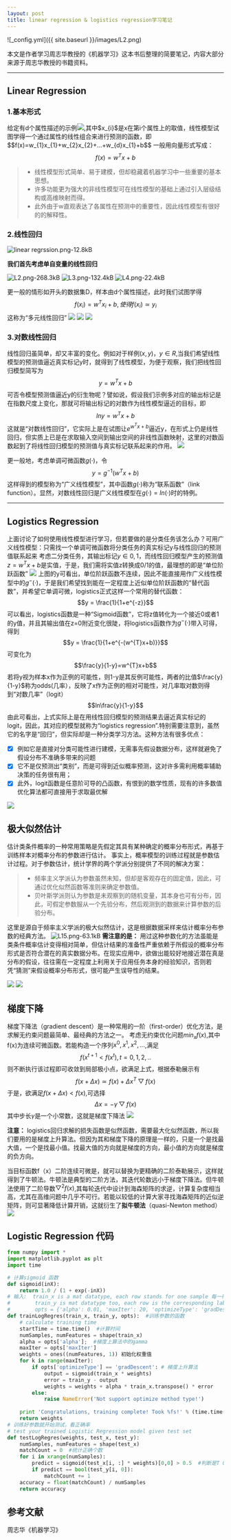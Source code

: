 ```yaml
---
layout: post
title: linear regression & logistics regression学习笔记
---
```


![_config.yml]({{ site.baseurl }}/images/L2.png)



本文是作者学习周志华教授的《机器学习》这本书后整理的简要笔记，内容大部分来源于周志华教授的书籍资料。

------
## Linear Regression
### 1.基本形式

给定有d个属性描述的示例![](http://latex.codecogs.com/gif.latex?\\x=(x_{1};x_{2};...;x_{d})),其中$x_{i}$是x在第i个属性上的取值，线性模型试图学得一个通过属性的线性组合来进行预测的函数，即
$$f(x)=w_{1}x_{1}+w_{2}x_{2}+...+w_{d}x_{1}+b$$
一般用向量形式写成：
$$f(x)=w^{T}x+b$$

> * 线性模型形式简单、易于建模，但却稳藏着机器学习中一些重要的基本思想。
> * 许多功能更为强大的非线性模型可在线性模型的基础上通过引入层级结构或高维映射而得。
> * 此外由于w直观表达了各属性在预测中的重要性，因此线性模型有很好的的解释性。

### 2.线性回归

![linear regrssion.png-12.8kB][1]

**我们首先考虑单自变量的线性回归**

![L2.png-268.3kB][2]
![L3.png-132.4kB][3]
![L4.png-22.4kB][4]


更一般的情形如开头的数据集D，样本由d个属性描述，此时我们试图学得
$$f(x_{i})=w^{T}x_{i}+b,使得f(x_{i})\simeq y_{i}$$
这称为“多元线性回归”
![](https://s21.postimg.org/fyph7d1g7/image.png)
![](https://s28.postimg.org/9vpqj162l/image.png)
![](http://chuantu.biz/t5/60/1491630752x2890149782.png)

### 3.对数线性回归

线性回归虽简单，却又丰富的变化。例如对于样例$(x,y)，y\in R$,当我们希望线性模型的预测值逼近真实标记y时，就得到了线性模型，为便于观察，我们把线性回归模型简写为
$$y = w^{T}x+b$$
可否令模型预测值逼近y的衍生物呢？譬如说，假设我们示例多对应的输出标记是在指数尺度上变化，那就可将输出标记的对数作为线性模型逼近的目标，即
$$lny=w^{T}x+b$$
这就是“对数线性回归”，它实际上是在试图让$e^{w^{T}x+b}$逼近y，在形式上仍是线性回归，但实质上已是在求取输入空间到输出空间的非线性函数映射，这里的对数函数起到了将线性回归模型的预测值与真实标记联系起来的作用。
![](http://chuantu.biz/t5/60/1491631003x2890149782.png)

更一般地，考虑单调可微函数$g(·)$，令
$$y=g^{-1}(w^{T}x+b)$$
这样得到的模型称为“广义线性模型”，其中函数$g(·)$称为“联系函数”（link function）。显然，对数线性回归是广义线性模型在$g(·)=ln(·)$时的特例。

------

## Logistics Regression

上面讨论了如何使用线性模型进行学习，但若要做的是分类任务该怎么办？可用广义线性模型：只需找一个单调可微函数将分类任务的真实标记y与线性回归的预测值联系起来
考虑二分类任务，其输出标记$y \in {0,1}$，而线性回归模型产生的预测值$z=w^{T}x+b$是实值，于是，我们需将实值z转换成0/1的值，最理想的即是“单位阶跃函数”
![](http://chuantu.biz/t5/60/1491631463x2890149782.png)
上图的y可看出，单位阶跃函数不连续，因此不能直接用作广义线性模型中的$g^{-}(·)$，于是我们希望找到能在一定程度上近似单位阶跃函数的“替代函数”，并希望它单调可微，logistics正式这样一个常用的替代函数：
$$y = \frac{1}{1+e^{-z}}$$
可以看出，logistics函数是一种“Sigmoid函数”，它将z值转化为一个接近0或者1的y值，并且其输出值在z=0附近变化很陡，将logistics函数作为$g^{-}(·)$带入可得，得到
$$y = \frac{1}{1+e^{-(w^{T}x+b)}}$$
可变化为
$$\frac{y}{1-y}=w^{T}x+b$$
若将y视为样本x作为正例的可能性，则1-y是其反例可能性，两者的比值$\frac{y}{1-y}$称为odds(几率），反映了x作为正例的相对可能性，对几率取对数则得到“对数几率”（logit）
$$ln\frac{y}{1-y}$$
由此可看出，上式实际上是在用线性回归模型的预测结果去逼近真实标记的logit，因此，其对应的模型就称为“logistics regression”.特别需要注意到，虽然它的名字是“回归”，但实际却是一种分类学习方法。这种方法有很多优点：

- [x] 例如它是直接对分类可能性进行建模，无需事先假设数据分布，这样就避免了假设分布不准确多带来的问题
- [x] 它不是仅预测出“类别”，而是可得到近似概率预测，这对许多需利用概率辅助决策的任务很有用；
- [x] 此外，logit函数是任意阶可导的凸函数，有恨到的数学性质，现有的许多数值优化算法都可直接用于求取最优解

![](https://s8.postimg.org/5gxcqlrzp/L10.png)
## 极大似然估计
估计类条件概率的一种常用策略是先假定其具有某种确定的概率分布形式，再基于训练样本对概率分布的参数进行估计。
事实上，概率模型的训练过程就是参数估计过程。对于参数估计，统计学界的两个学派分别提供了不同的解决方案：

> * 频率主义学派认为参数虽然未知，但却是客观存在的固定值，因此，可通过优化似然函数等准则来确定参数值。
> * 贝叶斯学派则认为参数是未观察到的随机变量，其本身也可有分布，因此，可假定参数服从一个先验分布，然后观测到的数据来计算参数的后验分布。

这里是源自于频率主义学派的极大似然估计，这是根据数据采样来估计概率分布参数的经典方法。
![L15.png-63.1kB][5]
**需注意的是：** 用过这种参数化的方法虽能是类条件概率估计变得相对简单，但估计结果的准备性严重依赖于所假设的概率分布形式是否符合潜在的真实数据分布。在现实应用中，欲做出能较好地接近潜在真是分布的假设，往往需在一定程度上利用关于应用任务本身的经验知识，否则若凭“猜测”来假设概率分布形式，很可能产生误导性的结果。

![](http://chuantu.biz/t5/60/1491632592x2890149782.png)
![](http://chuantu.biz/t5/60/1491632607x2890149782.png)

## 梯度下降
梯度下降法（gradient descent）是一种常用的一阶（first-order）优化方法，是求解无约束问题最简单、最经典的方法之一。
考虑无约束优化问题$min_{x}f(x)$,其中f(x)为连续可微函数。若能构造一个序列$x^{0},x^{1},x^{2},...$,满足
$$f(x^{t+1}<f(x^{t}),t=0,1,2,..$$
则不断执行该过程即可收敛到局部极小点，欲满足上式，根据泰勒展示有
$$f(x+\Delta x)\simeq f(x)+\Delta x^{T}\bigtriangledown f(x)$$
于是，欲满足$f(x+\Delta x)<f(x)$,可选择
$$\Delta x = -\gamma \bigtriangledown f(x)$$
其中步长$\gamma$是一个小常数，这就是梯度下降法
![](http://chuantu.biz/t5/60/1491633221x2890149782.png)

**注意：** logistics回归求解的损失函数是似然函数，需要最大化似然函数，所以我们要用的是梯度上升算法。但因为其和梯度下降的原理是一样的，只是一个是找最大值，一个是找最小值。找最大值的方向就是梯度的方向，最小值的方向就是梯度的负方向。

当目标函数f（x）二阶连续可微是，就可以替换为更精确的二阶泰勒展示，这样就得到了牛顿法。牛顿法是典型的二阶方法，其迭代轮数远小于梯度下降法。但牛顿法使用了二阶导数$\bigtriangledown ^{2}f(x)$,其每轮迭代中设计到海森矩阵的求逆，计算复杂度相当高，尤其在高维问题中几乎不可行。若能以较低的计算大家寻找海森矩阵的近似逆矩阵，则可显著降低计算开销，这就衍生了**拟牛顿法**（quasi-Newton method）
![](http://chuantu.biz/t5/60/1491633683x2890149782.png)

## Logistic Regression 代码

```python
from numpy import *  
import matplotlib.pyplot as plt  
import time  

# 计算sigmoid 函数  
def sigmoid(inX):  
    return 1.0 / (1 + exp(-inX)) 
# 输入:  train_x is a mat datatype, each row stands for one sample 每一行代表一个样本  
#        train_y is mat datatype too, each row is the corresponding label 每一行是相应的标签
#        opts = {'alpha': 0.01, 'maxIter': 20, 'optimizeType': 'gradDescent'} 输入初始参数  
def trainLogRegres(train_x, train_y, opts):  #训练参数的函数
    # calculate training time  
    startTime = time.time()  #计算时间
    numSamples, numFeatures = shape(train_x)  
    alpha = opts['alpha'];  #梯度上算法中的gamma
    maxIter = opts['maxIter'] 
    weights = ones((numFeatures, 1)) 初始化权重值
    for k in range(maxIter):  
        if opts['optimizeType'] == 'gradDescent': # 梯度上升算法
            output = sigmoid(train_x * weights)  
            error = train_y - output  
            weights = weights + alpha * train_x.transpose() * error  
        else:  
            raise NameError('Not support optimize method type!')  
            
    print 'Congratulations, training complete! Took %fs!' % (time.time() - startTime)  
    return weights  
# 训练好参数就开始测试，看正确率
# test your trained Logistic Regression model given test set  
def testLogRegres(weights, test_x, test_y):  
    numSamples, numFeatures = shape(test_x)  
    matchCount = 0  #统计正确个数
    for i in xrange(numSamples):  
        predict = sigmoid(test_x[i, :] * weights)[0,0] > 0.5  #判断是T OR F
        if predict == bool(test_y[i, 0]):  
            matchCount += 1  
    accuracy = float(matchCount) / numSamples  
    return accuracy  
```

## 参考文献
周志华《机器学习》


  [1]: http://static.zybuluo.com/curiousbull/yxsqrjnx65nluvl5bl2rpcli/linear%20regrssion.png
  [2]: http://static.zybuluo.com/curiousbull/reg14ifq15zugfq7h55qyzfb/L2.png
  [3]: http://static.zybuluo.com/curiousbull/e9q8fm3lbq8qlgp2s2kb1r17/L3.png
  [4]: http://static.zybuluo.com/curiousbull/5dreirmel1u387x47xlmhwji/L4.png
  [5]: http://static.zybuluo.com/curiousbull/0t1xxmzyxu68dq8nwxaw21sw/L15.png



  [1]: http://python.jobbole.com/87562/
  [2]: http://blog.csdn.net/monsion/article/details/20631737
  [3]: http://www.jb51.net/article/73450.htm
  [4]: http://blog.csdn.net/cjhc666/article/details/54953723
  [5]: http://blog.csdn.net/djd1234567/article/details/45009895
  
  
  
